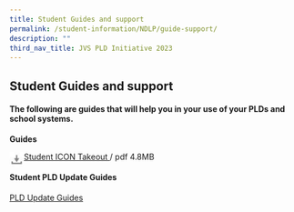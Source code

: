 ```yaml
---
title: Student Guides and support
permalink: /student-information/NDLP/guide-support/
description: ""
third_nav_title: JVS PLD Initiative 2023
---
```

## Student Guides and support

#### The following are guides that will help you in your use of your PLDs and school systems.

**Guides**

<img src="/images/photo1669454011.jpeg" style="width:5%" align=left>

[Student ICON Takeout ](/files/JVS%20iCON_Google%20Takeout_Guide_for_Students.pdf) / pdf 4.8MB

#### Student PLD Update Guides

[PLD Update Guides](/files/Manual%20Update%20of%20Google%20Firmware%20R98%20Guide.pdf)